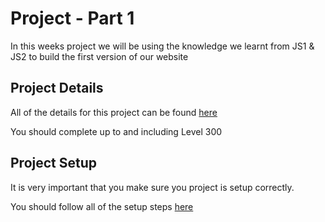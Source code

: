 # Project - Part 1

In this weeks project we will be using the knowledge we learnt from JS1 & JS2 to build the first version of our website

## Project Details

All of the details for this project can be found [here](https://github.com/CodeYourFuture/syllabus/tree/london/js-core-3/tv-show-dom-project)

You should complete up to and including Level 300

## Project Setup

It is very important that you make sure you project is setup correctly.

You should follow all of the setup steps [here](https://github.com/CodeYourFuture/syllabus/blob/london/js-core-3/tv-show-dom-project/getting-started.md)
